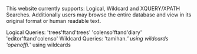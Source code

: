 This website currently supports: Logical, Wildcard and XQUERY/XPATH Searches.
Additionally users may browse the entire database and view in its original format or human readable text.

Logical Queries:
'trees'ftand'trees'
'colenso'ftand'diary'
'editor'ftand'colenso'
Wildcard Queries:
'tamihan.*' using wildcards
'openoffi.*' using wildcards
